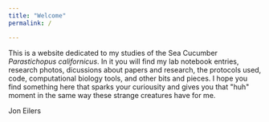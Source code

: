 ```yaml
---
title: "Welcome"
permalink: /

---
```


This is a website dedicated to my studies of the Sea Cucumber *Parastichopus californicus*. In it you will find my lab notebook entries, research photos, dicussions about papers and research, the protocols used, code, computational biology tools, and other bits and pieces. I hope you find something here that sparks your curiousity and gives you that "huh" moment in the same way these strange creatures have for me. 
 
Jon Eilers
